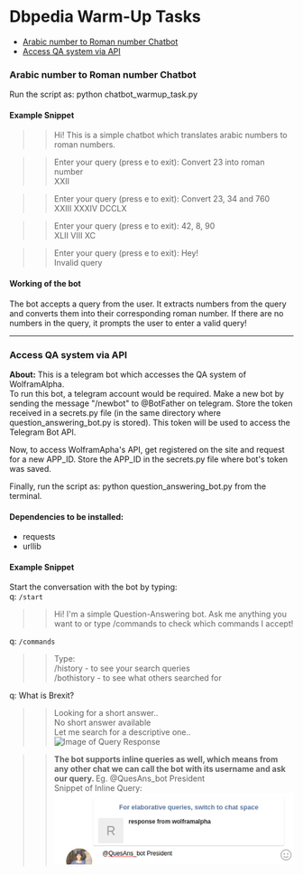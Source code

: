 # Dbpedia Warm-Up Tasks

* [Arabic number to Roman number Chatbot](#arabic-number-to-roman-number-chatbot) 
* [Access QA system via API](#access-qa-system-via-api)

### Arabic number to Roman number Chatbot
Run the script as: python chatbot_warmup_task.py 

#### Example Snippet
>> Hi! This is a simple chatbot which translates arabic numbers to roman numbers.

>> Enter your query (press e to exit): Convert 23 into roman number<br>
XXII

>> Enter your query (press e to exit): Convert 23, 34 and 760<br>
XXIII XXXIV DCCLX

>> Enter your query (press e to exit): 42, 8, 90<br>
XLII VIII XC

>> Enter your query (press e to exit): Hey! <br>
Invalid query

#### Working of the bot
The bot accepts a query from the user. It extracts numbers from the query and converts them into their corresponding roman number. If there are no numbers in the query, it prompts the user to enter a valid query!

***

### Access QA system via API
**About:** This is a telegram bot which accesses the QA system of WolframAlpha. <br>
To run this bot, a telegram account would be required. Make a new bot by sending the message "/newbot" to @BotFather on telegram. Store the token received in a secrets.py file (in the same directory where question_answering_bot.py is stored). This token will be used to access the Telegram Bot API.  

Now, to access WolframApha's API, get registered on the site and request for a new APP_ID. Store the APP_ID in the secrets.py file where bot's token was saved. 

Finally, run the script as: python question_answering_bot.py from the terminal.

#### Dependencies to be installed:
* requests
* urllib

#### Example Snippet
Start the conversation with the bot by typing: <br>
q: `/start` <br>
>>Hi! I'm a simple Question-Answering bot. Ask me anything you want to or type /commands to check which commands I accept!

q: `/commands` <br>
>> Type: <br>
 /history - to see your search queries <br>
 /bothistory - to see what others searched for
 
q: What is Brexit?
>> Looking for a short answer.. <br>
 No short answer available  <br>
 Let me search for a descriptive one.. <br>
 ![Image of Query Response](https://github.com/rrichajalota/dbpedia_warmup_tasks/blob/master/brexit.jpg)

>> <b> The bot supports inline queries as well, which means from any other chat we can call the bot with its username and ask   our query. </b> Eg. @QuesAns_bot President <br>
  Snippet of Inline Query: <br>
 ![Image of Inline Query](https://github.com/rrichajalota/dbpedia-warmup-tasks/blob/master/inlineQuery.png)
